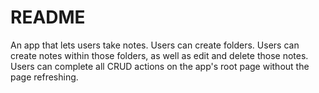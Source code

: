 # README

An app that lets users take notes. Users can create folders. Users can create notes within those folders, as well as edit and delete those notes. Users can complete all CRUD actions on the app's root page without the page refreshing.
